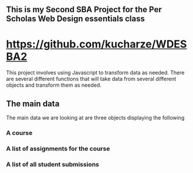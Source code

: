 ## This is my Second SBA Project for the Per Scholas Web Design essentials class

# https://github.com/kucharze/WDESBA2

This project involves using Javascript to transform data as needed. There are several different functions that will take data
from several different objects and transform them as needed.

## The main data

The main data we are looking at are three objects displaying the following

### A course

### A list of assignments for the course

### A list of all student submissions
